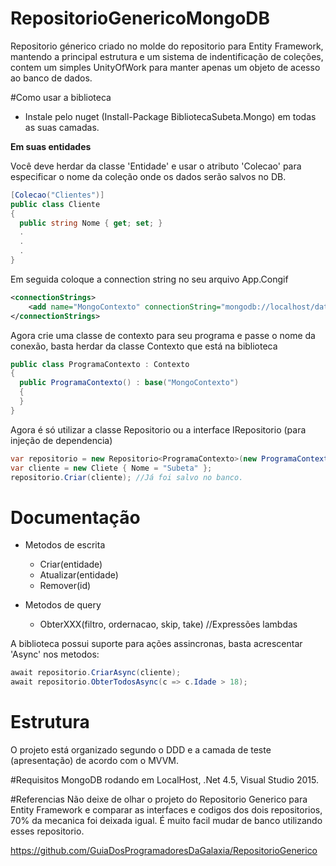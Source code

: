 # RepositorioGenericoMongoDB
Repositorio génerico criado no molde do repositorio para Entity Framework, mantendo a principal estrutura e um sistema de indentificação de coleções, contem um simples UnityOfWork para manter apenas um objeto de acesso ao banco de dados.

#Como usar a biblioteca
- Instale pelo nuget (Install-Package BibliotecaSubeta.Mongo) em todas as suas camadas.

**Em suas entidades**

Você deve herdar da classe 'Entidade' e usar o atributo 'Colecao' para especificar o nome da coleção onde os dados serão salvos no DB.
```csharp
[Colecao("Clientes")]
public class Cliente
{
  public string Nome { get; set; }
  .
  .
  .
}
```
Em seguida coloque a connection string no seu arquivo App.Congif
```xml
<connectionStrings>
    <add name="MongoContexto" connectionString="mongodb://localhost/databaseName" />
</connectionStrings>
```
Agora crie uma classe de contexto para seu programa e passe o nome da conexão, basta herdar da classe Contexto que está na biblioteca
```csharp
public class ProgramaContexto : Contexto
{
  public ProgramaContexto() : base("MongoContexto")
  {
  }
}
```
Agora é só utilizar a classe Repositorio ou a interface IRepositorio (para injeção de dependencia)
```csharp
var repositorio = new Repositorio<ProgramaContexto>(new ProgramaContexto());
var cliente = new Cliete { Nome = "Subeta" };
repositorio.Criar(cliente); //Já foi salvo no banco.
```
# Documentação
- Metodos de escrita
  * Criar(entidade)
  * Atualizar(entidade)
  * Remover(id)

- Metodos de query
  * ObterXXX(filtro, ordernacao, skip, take) //Expressões lambdas

A biblioteca possui suporte para ações assincronas, basta acrescentar 'Async' nos metodos:
```csharp
await repositorio.CriarAsync(cliente);
await repositorio.ObterTodosAsync(c => c.Idade > 18);
```

# Estrutura
O projeto está organizado segundo o DDD e a camada de teste (apresentação) de acordo com o MVVM.

#Requisitos
MongoDB rodando em LocalHost, .Net 4.5, Visual Studio 2015.

#Referencias
Não deixe de olhar o projeto do Repositorio Generico para Entity Framework e comparar as interfaces e codigos dos dois repositorios, 70% da mecanica foi deixada igual. É muito facil mudar de banco utilizando esses repositorio.

https://github.com/GuiaDosProgramadoresDaGalaxia/RepositorioGenerico
